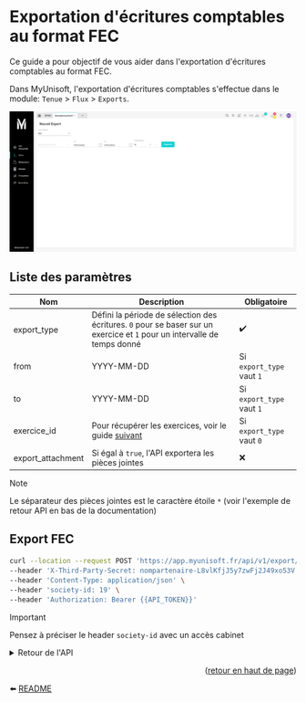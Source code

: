 <span id="readme-top"></span>

# Exportation d'écritures comptables au format FEC

Ce guide a pour objectif de vous aider dans l'exportation d'écritures comptables au format FEC.

Dans MyUnisoft, l'exportation d'écritures comptables s'effectue dans le module: `Tenue` > `Flux` > `Exports`.

![](../../../images/export_fec.png)

## Liste des paramètres

| Nom | Description | Obligatoire |
|---|---|---|
|export_type|Défini la période de sélection des écritures. `0` pour se baser sur un exercice et `1` pour un intervalle de temps donné|✔️|
|from|YYYY-MM-DD|Si `export_type` vaut `1`|
|to|YYYY-MM-DD|Si `export_type` vaut `1`|
|exercice_id|Pour récupérer les exercices, voir le guide [suivant](https://github.com/MyUnisoft/api-partenaires/blob/main/docs/exercices.md)|Si `export_type` vaut `0`|
|export_attachment|Si égal à `true`, l'API exportera les pièces jointes|❌|

> [!NOTE]
> Le séparateur des pièces jointes est le caractère étoile `*` (voir l'exemple de retour API en bas de la documentation)

## Export FEC

```bash
curl --location --request POST 'https://app.myunisoft.fr/api/v1/export/fec?export_type=0&exercice_id=159' \
--header 'X-Third-Party-Secret: nompartenaire-L8vlKfjJ5y7zwFj2J49xo53V' \
--header 'Content-Type: application/json' \
--header 'society-id: 19' \
--header 'Authorization: Bearer {{API_TOKEN}}'
```

> [!IMPORTANT]
> Pensez à préciser le header `society-id` avec un accès cabinet

<details>
  <summary>Retour de l'API</summary>

  ```
JournalCode|JournalLib|EcritureNum|EcritureDate|CompteNum|CompteLib|CompAuxNum|CompAuxLib|PieceRef|PieceDate|EcritureLib|Debit|Credit|EcritureLet|DateLet|ValidDate|Montantdevise|Idevise|PJ|RefInterne
18|JOURNAL DE CAISSE|1|20210101|101100|CAPITAL NON APPELE|||0000|20210101|CAPITAL|0|10|||20210101||||E50451528
18|JOURNAL DE CAISSE|1|20210101|530000|CAISSE|||0000|20210101|CAPITAL|10|0|||20210101||||E50451528
18|JOURNAL DE CAISSE|2|20210101|280800|AMORT.AUTRES IMMO.IN|||0000|20210101|AMORT.AUTRES IMMO.IN|0|10|||20210101||||E50451529
18|JOURNAL DE CAISSE|2|20210101|530000|CAISSE|||0000|20210101|AMORT.AUTRES IMMO.IN|10|0|||20210101||||E50451529
AC|AC|3|20210101|613200|LOCATIONS IMMOBILIER|||0000|20210101|SC PALAIS|18000|0|Agr||20210101||||E50367716
AC|AC|3|20210101|4010000000|FOURNISSEURS|||0000|20210101|SC PALAIS|0|18000|AAF||20210101||||E50367716
AC|AC|4|20210102|4010000000|FOURNISSEURS|||0000|20210102|SC PALAIS|0|500|AAA||20210102||||E50367717
AC|AC|4|20210102|613200|LOCATIONS IMMOBILIER|||0000|20210102|SC PALAIS|500|0|mlm||20210102||||E50367717
15|JOURNAL BANQUE|5|20210116|530000|CAISSE|||0000|20210116|CARTE X1161 13/01 SHINJUKU|30,83|0|||20210116||||E51051816
15|JOURNAL BANQUE|5|20210116|512000|BANQUE|||0000|20210116|CARTE X1161 13/01 SHINJUKU|0|37|||20210116||||E51051816
15|JOURNAL BANQUE|5|20210116|471000|COMPTE ATTENTE INFOR|||0000|20210116|CARTE X1161 13/01 SHINJUKU|6,17|0|||20210116||||E51051816
15|JOURNAL BANQUE|6|20210116|512000|BANQUE|||0000|20210116|CARTE X1161 13/01 Musum national|0|26|||20210116||||E51051817
15|JOURNAL BANQUE|6|20210116|530000|CAISSE|||0000|20210116|CARTE X1161 13/01 Musum national|21,67|0|||20210116||||E51051817
15|JOURNAL BANQUE|6|20210116|471000|COMPTE ATTENTE INFOR|||0000|20210116|CARTE X1161 13/01 Musum national|4,33|0|||20210116||||E51051817
15|JOURNAL BANQUE|7|20210116|512000|BANQUE|||0000|20210116|CARTE X1161 13/01 PARIS MUSEES W|0|24|||20210116||||E51051818
15|JOURNAL BANQUE|7|20210116|530000|CAISSE|||0000|20210116|CARTE X1161 13/01 PARIS MUSEES W|20|0|||20210116||||E51051818
15|JOURNAL BANQUE|7|20210116|471000|COMPTE ATTENTE INFOR|||0000|20210116|CARTE X1161 13/01 PARIS MUSEES W|4|0|||20210116||||E51051818
15|JOURNAL BANQUE|8|20210119|512000|BANQUE|||0000|20210119|COTISATION MENSUELLE JAZZ PRO|0|41,09|||20210119||||E51051822
15|JOURNAL BANQUE|8|20210119|471000|COMPTE ATTENTE INFOR|||0000|20210119|COTISATION MENSUELLE JAZZ PRO|41,09|0|||20210119||||E51051822
01|JOURNAL D'ACHATS|9|20210120|208100|MALI DE FUSION/ACTIFS INCORP|||0000|20210120|DROIT AU BAIL|0|100|||20210120||||E51030607
01|JOURNAL D'ACHATS|9|20210120|206000|DROIT AU BAIL|||0000|20210120|DROIT AU BAIL|100|0|||20210120||||E51030607
01|JOURNAL D'ACHATS|10|20210120|206000|DROIT AU BAIL|||0000|20210120|DROIT AU BAIL|0|100|||20210120||||E51030676
01|JOURNAL D'ACHATS|10|20210120|213100|CONSTRUCT.BATIMENTS|||0000|20210120|DROIT AU BAIL|100|0|||20210120||||E51030676
01|JOURNAL D'ACHATS|11|20210120|206000|DROIT AU BAIL|||0000|20210120|DROIT AU BAIL|0|100|||20210120||||E51030677
01|JOURNAL D'ACHATS|11|20210120|213100|CONSTRUCT.BATIMENTS|||0000|20210120|DROIT AU BAIL|100|0|||20210120||||E51030677
01|JOURNAL D'ACHATS|12|20210120|213100|CONSTRUCT.BATIMENTS|||0000|20210120|DROIT AU BAIL|100|0|||20210120||||E51030678
01|JOURNAL D'ACHATS|12|20210120|206000|DROIT AU BAIL|||0000|20210120|DROIT AU BAIL|0|100|||20210120||||E51030678
01|JOURNAL D'ACHATS|13|20210120|213100|CONSTRUCT.BATIMENTS|||0000|20210120|DROIT AU BAIL|100|0|||20210120||||E51030680
01|JOURNAL D'ACHATS|13|20210120|206000|DROIT AU BAIL|||0000|20210120|DROIT AU BAIL|0|100|||20210120||||E51030680
01|JOURNAL D'ACHATS|14|20210120|206000|DROIT AU BAIL|||0000|20210120|DROIT AU BAIL|0|100|||20210120||||E51030681
01|JOURNAL D'ACHATS|14|20210120|213100|CONSTRUCT.BATIMENTS|||0000|20210120|DROIT AU BAIL|100|0|||20210120||||E51030681
15|JOURNAL BANQUE|15|20210120|512000|BANQUE|||0000|20210120|000001 VIR EUROPEEN EMIS NET|0|3000|||20210120|||https://2.preprod-mycloud.myunisoft.fr/index.php/s/6yZGa9YBjaAbZxy*https://2.preprod-mycloud.myunisoft.fr/index.php/s/x2K6tWYKGEpjDMm|D4038041
15|JOURNAL BANQUE|15|20210120|401AMAZON0|AMAZON|||0000|20210120|AMAZON EUROPEEN|3000|0|||20210120|||https://2.preprod-mycloud.myunisoft.fr/index.php/s/6yZGa9YBjaAbZxy*https://2.preprod-mycloud.myunisoft.fr/index.php/s/x2K6tWYKGEpjDMm|D4038041
15|JOURNAL BANQUE|16|20210120|401AMAZON0|AMAZON|||0000|20210120|AMAZON EUROPEEN|53,48|0|||20210120||||E51030594
15|JOURNAL BANQUE|16|20210120|512000|BANQUE|||0000|20210120|PRELEVEMENT EUROPEEN 1104154916|0|53,48|||20210120|||https://2.preprod-mycloud.myunisoft.fr/index.php/s/jRkWrKfgDKsF6ie|D4038046
15|JOURNAL BANQUE|17|20210120|512000|BANQUE|||0000|20210120|PRELEVEMENT EUROPEEN 1912948062|0|100|||20210120|||https://2.preprod-mycloud.myunisoft.fr/index.php/s/4bZYG5Mp5PDjipn|D4038047
15|JOURNAL BANQUE|17|20210120|401AMAZON0|AMAZON|||0000|20210120|AMAZON EUROPEEN|200|0|||20210120|||https://2.preprod-mycloud.myunisoft.fr/index.php/s/4bZYG5Mp5PDjipn|D4038047
15|JOURNAL BANQUE|17|20210120|666000|PERTES DE CHANGE|||0000|20210120|PRELEVEMENT EUROPEEN 1912948062|0|100|||20210120|||https://2.preprod-mycloud.myunisoft.fr/index.php/s/4bZYG5Mp5PDjipn|D4038047
15|JOURNAL BANQUE|18|20210123|512000|BANQUE|||0000|20210123|CARTE X1161 19/01 IONOS BY 1 AND|0|33,36|||20210123||||E51030492
15|JOURNAL BANQUE|18|20210123|530000|CAISSE|||0000|20210123|CARTE X1161 19/01 IONOS BY 1 AND|27,8|0|||20210123||||E51030492
15|JOURNAL BANQUE|18|20210123|471000|COMPTE ATTENTE INFOR|||0000|20210123|CARTE X1161 19/01 IONOS BY 1 AND|5,56|0|||20210123||||E51030492
  ```
</details>

<p align="right">(<a href="#readme-top">retour en haut de page</a>)</p>

⬅️ [README](../../../../README.md)
